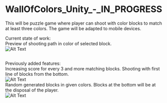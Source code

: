 # WallOfColors_Unity_-_IN_PROGRESS
This will be puzzle game where player can shoot with color blocks to match at least three colors.
The game will be adapted to mobile devices.

Current state of work:\
Preview of shooting path in color of selected block.\
![Alt Text](https://github.com/MikolajMal/WallOfColors_Unity_-_IN_PROGRESS/blob/main/Gifs/2023_01_22.gif)
##
Previously added features:\
Increasing score for every 3 and more matching blocks. Shooting with first line of blocks from the bottom.\
![Alt Text](https://github.com/MikolajMal/WallOfColors_Unity_-_IN_PROGRESS/blob/main/Gifs/2023_01_17.gif)\
Random generated blocks in given colors. Blocks at the bottom will be at the disposal of the player.\
![Alt Text](https://github.com/MikolajMal/WallOfColors_Unity_-_IN_PROGRESS/blob/main/Gifs/2022_12_05.gif)
